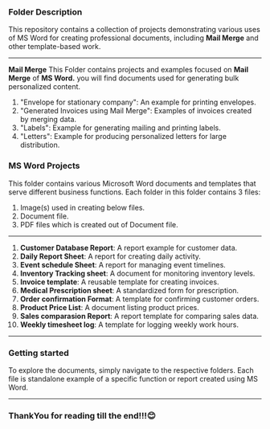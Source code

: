 ### **Folder Description**
This repository contains a collection of projects demonstrating various uses of MS Word for creating professional documents, including **Mail Merge** and other template-based work.

---

**Mail Merge**
This Folder contains projects and examples focused on **Mail Merge** of **MS Word.** you will find documents used for generating bulk personalized content.

1. "Envelope for stationary company": An example for printing envelopes.
2. "Generated Invoices using Mail Merge": Examples of invoices created by merging data.
3. "Labels": Example for generating mailing and printing labels.
4. "Letters": Example for producing personalized letters for large distribution.

### **MS Word Projects**
This folder contains various Microsoft Word documents and templates that serve different business functions. Each folder in this folder contains 3 files:
  1. Image(s) used in creating below files.
  2. Document file.
  3. PDF files which is created out of Document file.<br>
***
1. **Customer Database Report**: A report example for customer data.
2. **Daily Report Sheet**: A report for creating daily activity.
3. **Event schedule Sheet**: A report for managing event timelines.
4. **Inventory Tracking sheet**: A document for monitoring inventory levels.
5. **Invoice template**: A reusable template for creating invoices.
6. **Medical Prescription sheet**: A standardized form for prescription.
7. **Order confirmation Format**: A template for confirming customer orders.
8. **Product Price List**: A document listing product prices.
9. **Sales comparasion Report**: A report template for comparing sales data.
10. **Weekly timesheet log**: A template for logging weekly work hours.

---

### Getting started
To explore the documents, simply navigate to the respective folders. Each file is standalone example of a specific function or report created using MS Word.

---

### ThankYou for reading till the end!!!😊
